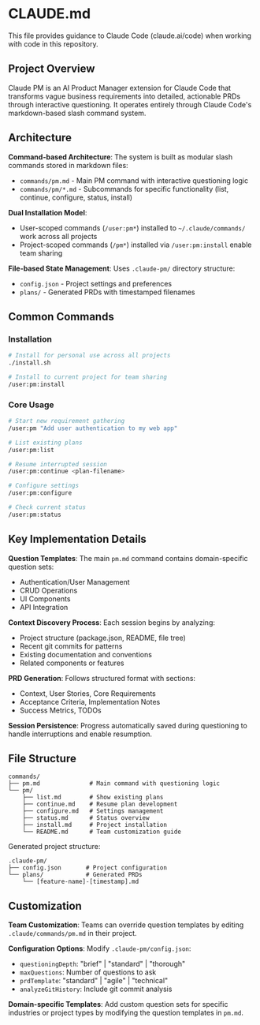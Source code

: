 # CLAUDE.md

This file provides guidance to Claude Code (claude.ai/code) when working with code in this repository.

## Project Overview

Claude PM is an AI Product Manager extension for Claude Code that transforms vague business requirements into detailed, actionable PRDs through interactive questioning. It operates entirely through Claude Code's markdown-based slash command system.

## Architecture

**Command-based Architecture**: The system is built as modular slash commands stored in markdown files:
- `commands/pm.md` - Main PM command with interactive questioning logic
- `commands/pm/*.md` - Subcommands for specific functionality (list, continue, configure, status, install)

**Dual Installation Model**: 
- User-scoped commands (`/user:pm*`) installed to `~/.claude/commands/` work across all projects
- Project-scoped commands (`/pm*`) installed via `/user:pm:install` enable team sharing

**File-based State Management**: Uses `.claude-pm/` directory structure:
- `config.json` - Project settings and preferences
- `plans/` - Generated PRDs with timestamped filenames

## Common Commands

### Installation
```bash
# Install for personal use across all projects
./install.sh

# Install to current project for team sharing
/user:pm:install
```

### Core Usage
```bash
# Start new requirement gathering
/user:pm "Add user authentication to my web app"

# List existing plans
/user:pm:list

# Resume interrupted session
/user:pm:continue <plan-filename>

# Configure settings
/user:pm:configure

# Check current status
/user:pm:status
```

## Key Implementation Details

**Question Templates**: The main `pm.md` command contains domain-specific question sets:
- Authentication/User Management
- CRUD Operations  
- UI Components
- API Integration

**Context Discovery Process**: Each session begins by analyzing:
- Project structure (package.json, README, file tree)
- Recent git commits for patterns
- Existing documentation and conventions
- Related components or features

**PRD Generation**: Follows structured format with sections:
- Context, User Stories, Core Requirements
- Acceptance Criteria, Implementation Notes
- Success Metrics, TODOs

**Session Persistence**: Progress automatically saved during questioning to handle interruptions and enable resumption.

## File Structure

```
commands/
├── pm.md              # Main command with questioning logic
└── pm/
    ├── list.md        # Show existing plans
    ├── continue.md    # Resume plan development
    ├── configure.md   # Settings management
    ├── status.md      # Status overview
    ├── install.md     # Project installation
    └── README.md      # Team customization guide
```

Generated project structure:
```
.claude-pm/
├── config.json       # Project configuration
└── plans/            # Generated PRDs
    └── [feature-name]-[timestamp].md
```

## Customization

**Team Customization**: Teams can override question templates by editing `.claude/commands/pm.md` in their project.

**Configuration Options**: Modify `.claude-pm/config.json`:
- `questioningDepth`: "brief" | "standard" | "thorough"
- `maxQuestions`: Number of questions to ask
- `prdTemplate`: "standard" | "agile" | "technical"
- `analyzeGitHistory`: Include git commit analysis

**Domain-specific Templates**: Add custom question sets for specific industries or project types by modifying the question templates in `pm.md`.
